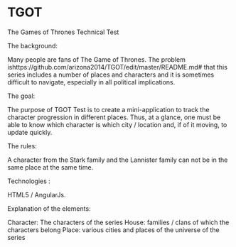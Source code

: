 # TGOT
The Games of Thrones Technical Test

The background:

Many people are fans of The Game of Thrones. The problem ishttps://github.com/arizona2014/TGOT/edit/master/README.md# that this series includes a number of places and characters and it is sometimes difficult to navigate, especially in all political implications.


The goal:

The purpose of TGOT Test is to create a mini-application to track the character progression in different places. Thus, at a glance, one must be able to know which character is which city / location and, if of it moving, to update quickly.


The rules:

A character from the Stark family and the Lannister family can not be in the same place at the same time.


Technologies : 

HTML5 / AngularJs.


Explanation of the elements:

Character: The characters of the series
House: families / clans of which the characters belong
Place: various cities and places of the universe of the series

